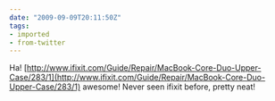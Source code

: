 ```yaml
---
date: "2009-09-09T20:11:50Z"
tags:
- imported
- from-twitter
---
```

Ha\! [http://www.ifixit.com/Guide/Repair/MacBook-Core-Duo-Upper-Case/283/1](http://www.ifixit.com/Guide/Repair/MacBook-Core-Duo-Upper-Case/283/1) awesome\! Never seen ifixit before, pretty neat\!
